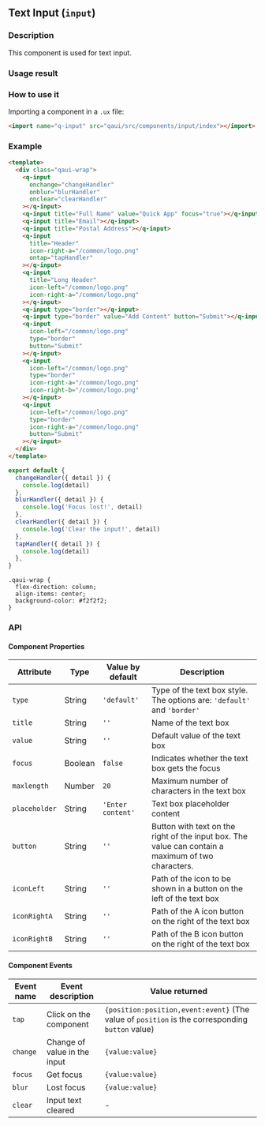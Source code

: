 ## Text Input (`input`)

### Description

This component is used for text input.

### Usage result

<preview url="https://wonderful-harsh-alvarezsaurus.glitch.me/preview/pages/input"/>

### How to use it

Importing a component in a `.ux` file:

```html
<import name="q-input" src="qaui/src/components/input/index"></import>
```

### Example

```html
<template>
  <div class="qaui-wrap">
    <q-input
      onchange="changeHandler"
      onblur="blurHandler"
      onclear="clearHandler"
    ></q-input>
    <q-input title="Full Name" value="Quick App" focus="true"></q-input>
    <q-input title="Email"></q-input>
    <q-input title="Postal Address"></q-input>
    <q-input
      title="Header"
      icon-right-a="/common/logo.png"
      ontap="tapHandler"
    ></q-input>
    <q-input
      title="Long Header"
      icon-left="/common/logo.png"
      icon-right-a="/common/logo.png"
    ></q-input>
    <q-input type="border"></q-input>
    <q-input type="border" value="Add Content" button="Submit"></q-input>
    <q-input
      icon-left="/common/logo.png"
      type="border"
      button="Submit"
    ></q-input>
    <q-input
      icon-left="/common/logo.png"
      type="border"
      icon-right-a="/common/logo.png"
      icon-right-b="/common/logo.png"
    ></q-input>
    <q-input
      icon-left="/common/logo.png"
      type="border"
      icon-right-a="/common/logo.png"
      button="Submit"
    ></q-input>
  </div>
</template>
```

```js
export default {
  changeHandler({ detail }) {
    console.log(detail)
  },
  blurHandler({ detail }) {
    console.log('Focus lost!', detail)
  },
  clearHandler({ detail }) {
    console.log('Clear the input!', detail)
  },
  tapHandler({ detail }) {
    console.log(detail)
  },
}
```

```less
.qaui-wrap {
  flex-direction: column;
  align-items: center;
  background-color: #f2f2f2;
}
```

### API

#### Component Properties

| Attribute     | Type    | Value by default  | Description                                                                                        |
| ------------- | ------- | ----------------- | -------------------------------------------------------------------------------------------------- |
| `type`        | String  | `'default'`       | Type of the text box style. The options are: `'default'` and `'border'`                            |
| `title`       | String  | `''`              | Name of the text box                                                                               |
| `value`       | String  | `''`              | Default value of the text box                                                                      |
| `focus`       | Boolean | `false`           | Indicates whether the text box gets the focus                                                      |
| `maxlength`   | Number  | `20`              | Maximum number of characters in the text box                                                       |
| `placeholder` | String  | `'Enter content'` | Text box placeholder content                                                                       |
| `button`      | String  | `''`              | Button with text on the right of the input box. The value can contain a maximum of two characters. |
| `iconLeft`    | String  | `''`              | Path of the icon to be shown in a button on the left of the text box                               |
| `iconRightA`  | String  | `''`              | Path of the A icon button on the right of the text box                                             |
| `iconRightB`  | String  | `''`              | Path of the B icon button on the right of the text box                                             |

#### Component Events

| Event name | Event description            | Value returned                                                                                  |
| ---------- | ---------------------------- | ----------------------------------------------------------------------------------------------- |
| `tap`      | Click on the component       | `{position:position,event:event}` (The value of `position` is the corresponding `button` value) |
| `change`   | Change of value in the input | `{value:value}`                                                                                 |
| `focus`    | Get focus                    | `{value:value}`                                                                                 |
| `blur`     | Lost focus                   | `{value:value}`                                                                                 |
| `clear`    | Input text cleared           | -                                                                                               |
